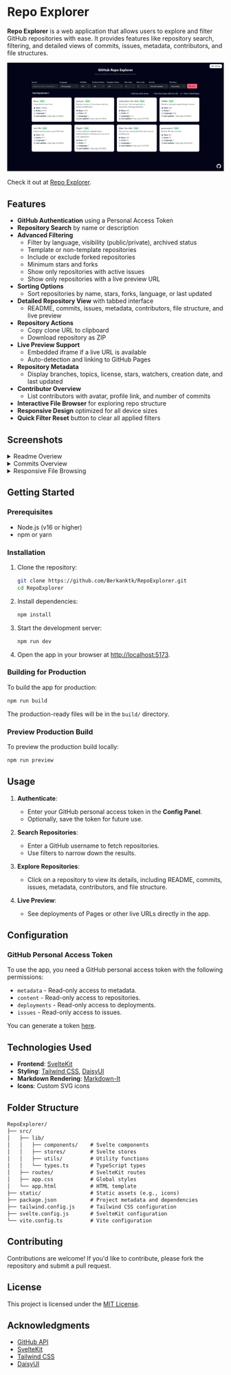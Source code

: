 # Repo Explorer

**Repo Explorer** is a web application that allows users to explore and filter GitHub repositories with ease. It provides features like repository search, filtering, and detailed views of commits, issues, metadata, contributors, and file structures.

![Repo Explorer Screenshot](static/examples/filter.png)

Check it out at [Repo Explorer](https://gh.berkankutuk.dk/).

## Features

- **GitHub Authentication** using a Personal Access Token  
- **Repository Search** by name or description  
- **Advanced Filtering**  
  - Filter by language, visibility (public/private), archived status  
  - Template or non-template repositories  
  - Include or exclude forked repositories  
  - Minimum stars and forks  
  - Show only repositories with active issues  
  - Show only repositories with a live preview URL  
- **Sorting Options**  
  - Sort repositories by name, stars, forks, language, or last updated  
- **Detailed Repository View** with tabbed interface  
  - README, commits, issues, metadata, contributors, file structure, and live preview  
- **Repository Actions**  
  - Copy clone URL to clipboard  
  - Download repository as ZIP  
- **Live Preview Support**  
  - Embedded iframe if a live URL is available  
  - Auto-detection and linking to GitHub Pages  
- **Repository Metadata**  
  - Display branches, topics, license, stars, watchers, creation date, and last updated  
- **Contributor Overview**  
  - List contributors with avatar, profile link, and number of commits  
- **Interactive File Browser** for exploring repo structure  
- **Responsive Design** optimized for all device sizes  
- **Quick Filter Reset** button to clear all applied filters


## Screenshots

<details>
<summary>Readme Overiew</summary>

![Repo Explorer Screenshot](static/examples/readme.png)
</details>

<details>
<summary>Commits Overview</summary>

![Repo Explorer Screenshot](static/examples/commits.png)
</details>

<details>
<summary>Responsive File Browsing</summary>

![Repo Explorer Screenshot](static/examples/files.png)
</details>

## Getting Started

### Prerequisites

- Node.js (v16 or higher)
- npm or yarn

### Installation

1. Clone the repository:

   ```bash
   git clone https://github.com/Berkanktk/RepoExplorer.git
   cd RepoExplorer
   ```

2. Install dependencies:

   ```bash
   npm install
   ```

3. Start the development server:

   ```bash
   npm run dev
   ```

4. Open the app in your browser at [http://localhost:5173](http://localhost:5173).

### Building for Production

To build the app for production:

```bash
npm run build
```

The production-ready files will be in the `build/` directory.

### Preview Production Build

To preview the production build locally:

```bash
npm run preview
```

## Usage

1. **Authenticate**:
   - Enter your GitHub personal access token in the **Config Panel**.
   - Optionally, save the token for future use.

2. **Search Repositories**:
   - Enter a GitHub username to fetch repositories.
   - Use filters to narrow down the results.

3. **Explore Repositories**:
   - Click on a repository to view its details, including README, commits, issues, metadata, contributors, and file structure.

4. **Live Preview**:
   - See deployments of Pages or other live URLs directly in the app.

## Configuration

### GitHub Personal Access Token

To use the app, you need a GitHub personal access token with the following permissions:

- `metadata` - Read-only access to metadata.
- `content` - Read-only access to repositories.
- `deployments` - Read-only access to deployments.
- `issues` - Read-only access to issues.

You can generate a token [here](https://github.com/settings/personal-access-tokens).

## Technologies Used

- **Frontend**: [SvelteKit](https://kit.svelte.dev/)
- **Styling**: [Tailwind CSS](https://tailwindcss.com/), [DaisyUI](https://daisyui.com/)
- **Markdown Rendering**: [Markdown-It](https://github.com/markdown-it/markdown-it)
- **Icons**: Custom SVG icons

## Folder Structure

```
RepoExplorer/
├── src/
│   ├── lib/
│   │   ├── components/    # Svelte components
│   │   ├── stores/        # Svelte stores
│   │   ├── utils/         # Utility functions
│   │   └── types.ts       # TypeScript types
│   ├── routes/            # SvelteKit routes
│   ├── app.css            # Global styles
│   └── app.html           # HTML template
├── static/                # Static assets (e.g., icons)
├── package.json           # Project metadata and dependencies
├── tailwind.config.js     # Tailwind CSS configuration
├── svelte.config.js       # SvelteKit configuration
└── vite.config.ts         # Vite configuration
```

## Contributing

Contributions are welcome! If you'd like to contribute, please fork the repository and submit a pull request.

## License

This project is licensed under the [MIT License](LICENSE).

## Acknowledgments

- [GitHub API](https://docs.github.com/en/rest)
- [SvelteKit](https://kit.svelte.dev/)
- [Tailwind CSS](https://tailwindcss.com/)
- [DaisyUI](https://daisyui.com/)
